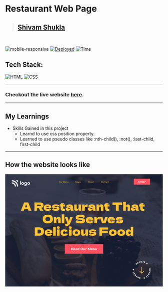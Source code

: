 # Restaurant Web Page

> ## [Shivam Shukla](https://ishivamshukla.in)

<br/>

![mobile-responsive](https://img.shields.io/badge/Mobile%20Responsive-No-red)
[![Deployed](https://img.shields.io/badge/Deployed-Yes-green)](#)
![Time](https://img.shields.io/badge/Time%20Taken-3hrs-green)

## Tech Stack:

![HTML](https://img.shields.io/badge/html-3670A0?style=for-the-badge&logo=html5&logoColor=white)
![CSS](https://img.shields.io/badge/CSS-%234ea94b.svg?style=for-the-badge&logo=css3&logoColor=white)

---

### Checkout the live website [here](https://restaurant-web-page1.netlify.app/).

---

## My Learnings

-   Skills Gained in this project
    -  Learnd to use css position property.
    -  Learned to use pseudo classes like :nth-child(), :not(), :last-child, first-child

---

## How the website looks like

![Desktop](2.png)

